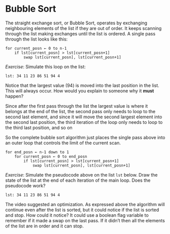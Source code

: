 # Bubble Sort

The straight exchange sort, or Bubble Sort, operates by exchanging
neighbouring elements of the list if they are out of order. It keeps
scanning through the list making exchanges until the list is ordered. A
single pass through the list looks like this:

    for current_posn ← 0 to n-1
        if lst[current_posn] > lst[current_posn+1]
            swap lst[current_posn], lst[current_posn+1]

_Exercise_: Simulate this loop on the list:

    lst: 34 11 23 86 51 94 4

Notice that the largest value (94) is moved into the last position in
the list. This will always occur. How would you explain to someone why
it **must** happen?

Since after the first pass through the list the largest value is where
it belongs at the end of the list, the second pass only needs to loop to
the second last element, and since it will move the second largest
element into the second last position, the third iteration of the loop
only needs to loop to the third last position, and so on

So the complete bubble sort algorithm just places the single pass above
into an outer loop that controls the limit of the current scan.

    for end_posn ← n-1 down to 1
        for current_posn ← 0 to end_posn
            if lst[current_posn] > lst[current_posn+1]
                swap lst[current_posn], lst[current_posn+1]

_Exercise_: Simulate the pseudocode above on the list `lst` below. Draw
the state of the list at the end of each iteration of the main loop.
Does the pseudocode work?

    lst: 34 11 23 86 51 94 4

The video suggested an optimization. As expressed above the algorithm
will continue even after the list is sorted, but it could notice if the
list is sorted and stop. How could it notice? It could use a boolean
flag variable to remember if it made a swap on the last pass. If it
didn’t then all the elements of the list are in order and it can stop.
